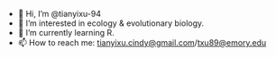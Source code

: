 - 👋 Hi, I’m @tianyixu-94
- 👀 I’m interested in ecology & evolutionary biology. 
- 🌱 I’m currently learning R.
- 📫 How to reach me: tianyixu.cindy@gmail.com/txu89@emory.edu

<!---
tianyixu-94/tianyixu-94 is a ✨ special ✨ repository because its `README.md` (this file) appears on your GitHub profile.
You can click the Preview link to take a look at your changes.
--->

